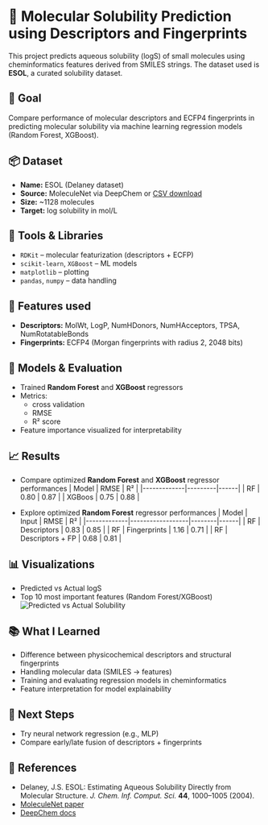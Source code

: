 # 🧪 Molecular Solubility Prediction using Descriptors and Fingerprints

This project predicts aqueous solubility (logS) of small molecules using cheminformatics features derived from SMILES strings. The dataset used is **ESOL**, a curated solubility dataset.

## 🎯 Goal

Compare performance of molecular descriptors and ECFP4 fingerprints in predicting molecular solubility via machine learning regression models (Random Forest, XGBoost).

## 📦 Dataset

- **Name:** ESOL (Delaney dataset)
- **Source:** MoleculeNet via DeepChem or [CSV download](https://deepchemdata.s3-us-west-1.amazonaws.com/datasets/delaney-processed.csv)
- **Size:** ~1128 molecules
- **Target:** log solubility in mol/L

## 🧰 Tools & Libraries

- `RDKit` – molecular featurization (descriptors + ECFP)
- `scikit-learn`, `XGBoost` – ML models
- `matplotlib` – plotting
- `pandas`, `numpy` – data handling

## 🧪 Features used

- **Descriptors:** MolWt, LogP, NumHDonors, NumHAcceptors, TPSA, NumRotatableBonds
- **Fingerprints:** ECFP4 (Morgan fingerprints with radius 2, 2048 bits)

## 🧠 Models & Evaluation

- Trained **Random Forest** and **XGBoost** regressors
- Metrics:
  - cross validation
  - RMSE
  - R² score
- Feature importance visualized for interpretability

## 📈 Results

- Compare optimized  **Random Forest** and **XGBoost** regressor performances 
| Model       | RMSE    | R²   |
|-------------|---------|------|
| RF          |  0.80   | 0.87 |
| XGBoos      |  0.75   | 0.88 |

- Explore optimized  **Random Forest** regressor performances
| Model       | Input           | RMSE  | R²   |
|-------------|------------------|--------|------|
| RF          | Descriptors       | 0.83   | 0.85 |
| RF          | Fingerprints      | 1.16   | 0.71 |
| RF          | Descriptors + FP  | 0.68   | 0.81 |


## 📊 Visualizations

- Predicted vs Actual logS
- Top 10 most important features (Random Forest/XGBoost)
![Predicted vs Actual Solubility](images/pred_vs_true.png)

## 📚 What I Learned

- Difference between physicochemical descriptors and structural fingerprints
- Handling molecular data (SMILES → features)
- Training and evaluating regression models in cheminformatics
- Feature interpretation for model explainability

## 🧭 Next Steps

- Try neural network regression (e.g., MLP)
- Compare early/late fusion of descriptors + fingerprints


## 📎 References

- Delaney, J.S. ESOL: Estimating Aqueous Solubility Directly from Molecular Structure. *J. Chem. Inf. Comput. Sci.* **44**, 1000–1005 (2004).
- [MoleculeNet paper](https://arxiv.org/abs/1703.00564)
- [DeepChem docs](https://deepchem.io/)
